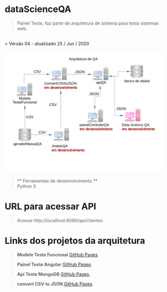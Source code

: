 # dataScienceQA

> Painel Teste, faz parte de arquitetura de sistema para testa sistemas web.</br>
</br>
> Versão 04 - atualizado 25 / Jun / 2020

![Semantic description of image](./diagrama.png)</p>

> ** Ferramentas de desenvolvimento ** </br>
> Python 3

# URL para acessar API
> Acesse http://localhost:8080/api/clientes

# Links dos projetos da arquitetura
> __Modelo Teste Funcional__
> [GitHub Pages](https://github.com/marcosregato/modeloTesteFuncional).</br>

> __Painel Teste Angular__
> [GitHub Pages](https://github.com/marcosregato/painelTesteAngular).</br>

> __Api Teste MongoDB__
> [GitHub Pages](https://github.com/marcosregato/apiTesteMongoDB).</br>

> __convert CSV to JSON__
> [GitHub Pages](https://github.com/marcosregato/convertCSVtoJSON).</br>
